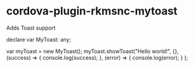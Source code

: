 # cordova-plugin-rkmsnc-mytoast
Adds Toast support

declare var MyToast: any;

var myToast = new MyToast();
myToast.showToast("Hello world!", {},
    (success) => {
        console.log(success);
    },
    (error) => {
        console.log(error);
    }
);